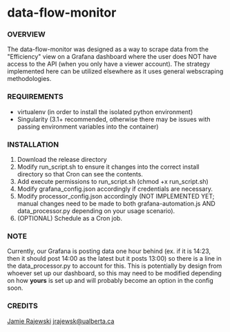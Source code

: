 # data-flow-monitor

### OVERVIEW

The data-flow-monitor was designed as a way to scrape data from the "Efficiency" view on a Grafana dashboard where the user does NOT have access to the API (when you only have a viewer account). The strategy implemented here can be utilized elsewhere as it uses general webscraping methodologies.

### REQUIREMENTS

* virtualenv (in order to install the isolated python environment)
* Singularity (3.1+ recommended, otherwise there may be issues with passing environment variables into the container)

### INSTALLATION

1. Download the release directory
2. Modify run_script.sh to ensure it changes into the correct install directory so that Cron can see the contents.
3. Add execute permissions to run_script.sh (chmod +x run_script.sh)
4. Modify grafana_config.json accordingly if credentials are necessary.
5. Modify processor_config.json accordingly (NOT IMPLEMENTED YET; manual changes need to be made to both grafana-automation.js AND data_processor.py depending on your usage scenario).
6. (OPTIONAL) Schedule as a Cron job.

### NOTE

Currently, our Grafana is posting data one hour behind (ex. if it is 14:23, then it should post 14:00 as the latest but it posts 13:00) so there is a line in the data_processor.py to account for this. This is potentially by design from whoever set up our dashboard, so this may need to be modified depending on how **yours** is set up and will probably become an option in the config soon.

### CREDITS

[Jamie Rajewski](https://github.com/jamierajewski) <jrajewsk@ualberta.ca>
